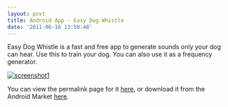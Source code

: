 ```yaml
---
layout: post
title: Android App - Easy Dog Whistle
date: '2011-06-16 13:50:48'
---
```



Easy Dog Whistle is a fast and free app to generate sounds only your dog can hear. Use this to train your dog. You can also use it as a frequency generator.

[![](http://66.147.244.180/~hunterda/content/images/2011/06/screenshot161-180x300.png "screenshot1")]( http://hunterdavis.com/android-app-easy-dog-whistle)

You can view the permalink page for it [here](http://hunterdavis.com/android-app-easy-dog-whistle), or download it from the Android Market [here](https://market.android.com/details?id=com.hunterdavis.easydogwhistle).


